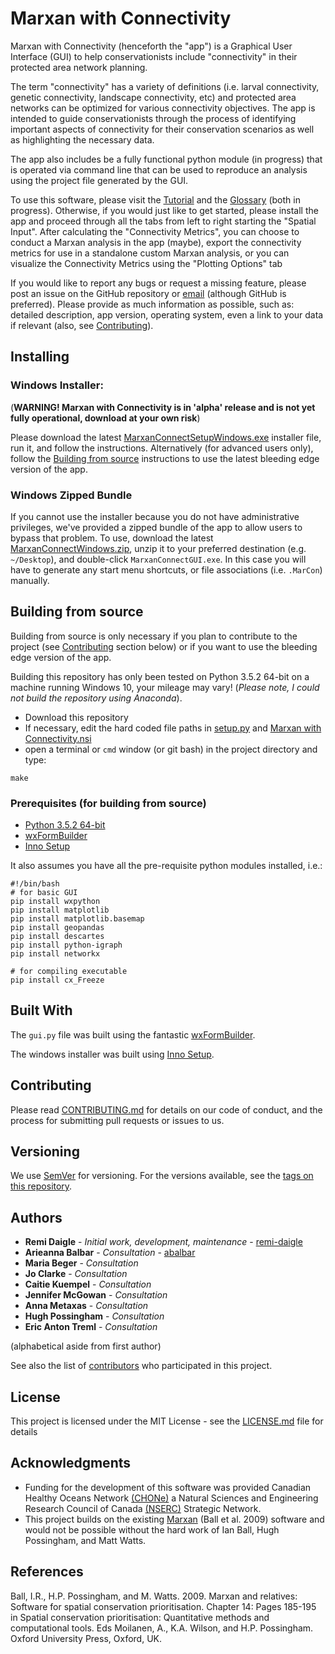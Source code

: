 Marxan with Connectivity
================

Marxan with Connectivity (henceforth the "app") is a Graphical User Interface (GUI) to help conservationists include "connectivity" in their protected area network planning.

The term "connectivity" has a variety of definitions (i.e. larval connectivity, genetic connectivity, landscape connectivity, etc) and protected area networks can be optimized for various connectivity objectives. The app is intended to guide conservationists through the process of identifying important aspects of connectivity for their conservation scenarios as well as highlighting the necessary data.

The app also includes be a fully functional python module (in progress) that is operated via command line that can be used to reproduce an analysis using the project file generated by the GUI.

To use this software, please visit the [Tutorial](https://remi-daigle.github.io/MarxanConnect/tutorial) and the [Glossary](https://remi-daigle.github.io/MarxanConnect/glossary) (both in progress). Otherwise, if you would just like to get started, please install the app and proceed through all the tabs from left to right starting the "Spatial Input". After calculating the "Connectivity Metrics", you can choose to conduct a Marxan analysis in the app (maybe), export the connectivity metrics for use in a standalone custom Marxan analysis, or you can visualize the Connectivity Metrics using the "Plotting Options" tab

If you would like to report any bugs or request a missing feature, please post an issue on the GitHub repository or [email](mailto:remi.daigle@dal.ca?subject=Marxan%20with%20Connectivity%20bug%20or%20feature%20request) (although GitHub is preferred). Please provide as much information as possible, such as: detailed description, app version, operating system, even a link to your data if relevant (also, see [Contributing](https://remi-daigle.github.io/MarxanConnect/#contributing)).

Installing
----------

### Windows Installer:

(**WARNING! Marxan with Connectivity is in 'alpha' release and is not yet fully operational, download at your own risk**)

Please download the latest [MarxanConnectSetupWindows.exe](https://github.com/remi-daigle/MarxanConnect/releases) installer file, run it, and follow the instructions. Alternatively (for advanced users only), follow the [Building from source](https://remi-daigle.github.io/MarxanConnect/#building-from-source) instructions to use the latest bleeding edge version of the app.

### Windows Zipped Bundle

If you cannot use the installer because you do not have administrative privileges, we've provided a zipped bundle of the app to allow users to bypass that problem. To use, download the latest [MarxanConnectWindows.zip](https://github.com/remi-daigle/MarxanConnect/releases), unzip it to your preferred destination (e.g. `~/Desktop`), and double-click `MarxanConnectGUI.exe`. In this case you will have to generate any start menu shortcuts, or file associations (i.e. `.MarCon`) manually.

Building from source
--------------------

Building from source is only necessary if you plan to contribute to the project (see [Contributing](https://remi-daigle.github.io/MarxanConnect/#contributing) section below) or if you want to use the bleeding edge version of the app.

Building this repository has only been tested on Python 3.5.2 64-bit on a machine running Windows 10, your mileage may vary! (*Please note, I could not build the repository using Anaconda*).

-   Download this repository
-   If necessary, edit the hard coded file paths in [setup.py](https://github.com/remi-daigle/MarxanConnect/blob/master/setup.py) and [Marxan with Connectivity.nsi](https://github.com/remi-daigle/MarxanConnect/blob/master/Marxan%20with%20Connectivity.nsi)
-   open a terminal or `cmd` window (or git bash) in the project directory and type:

<!-- -->

    make

### Prerequisites (for building from source)

-   [Python 3.5.2 64-bit](https://www.python.org/downloads/release/python-352/)
-   [wxFormBuilder](https://github.com/wxFormBuilder/wxFormBuilder)
-   [Inno Setup](http://www.jrsoftware.org/isinfo.php)

It also assumes you have all the pre-requisite python modules installed, i.e.:

    #!/bin/bash
    # for basic GUI
    pip install wxpython
    pip install matplotlib
    pip install matplotlib.basemap
    pip install geopandas
    pip install descartes
    pip install python-igraph
    pip install networkx

    # for compiling executable
    pip install cx_Freeze

Built With
----------

The `gui.py` file was built using the fantastic [wxFormBuilder](https://github.com/wxFormBuilder/wxFormBuilder).

The windows installer was built using [Inno Setup](http://www.jrsoftware.org/isinfo.php).

Contributing
------------

Please read [CONTRIBUTING.md](https://remi-daigle.github.io/MarxanConnect/CONTRIBUTING) for details on our code of conduct, and the process for submitting pull requests or issues to us.

Versioning
----------

We use [SemVer](http://semver.org/) for versioning. For the versions available, see the [tags on this repository](https://github.com/remi-daigle/MarxanConnect/tags).

Authors
-------

-   **Remi Daigle** - *Initial work, development, maintenance* - [remi-daigle](https://github.com/remi-daigle)
-   **Arieanna Balbar** - *Consultation* - [abalbar](https://github.com/abalbar)
-   **Maria Beger** - *Consultation*
-   **Jo Clarke** - *Consultation*
-   **Caitie Kuempel** - *Consultation*
-   **Jennifer McGowan** - *Consultation*
-   **Anna Metaxas** - *Consultation*
-   **Hugh Possingham** - *Consultation*
-   **Eric Anton Treml** - *Consultation*

(alphabetical aside from first author)

See also the list of [contributors](https://github.com/remi-daigle/MarxanConnect/contributors) who participated in this project.

License
-------

This project is licensed under the MIT License - see the [LICENSE.md](https://github.com/remi-daigle/MarxanConnect/blob/master/LICENSE) file for details

Acknowledgments
---------------

-   Funding for the development of this software was provided Canadian Healthy Oceans Network [(CHONe)](https://chone2.ca/) a Natural Sciences and Engineering Research Council of Canada [(NSERC)](http://www.nserc-crsng.gc.ca/index_eng.asp) Strategic Network.
-   This project builds on the existing [Marxan](http://marxan.net/) (Ball et al. 2009) software and would not be possible without the hard work of Ian Ball, Hugh Possingham, and Matt Watts.

References
----------

Ball, I.R., H.P. Possingham, and M. Watts. 2009. Marxan and relatives: Software for spatial conservation prioritisation. Chapter 14: Pages 185-195 in Spatial conservation prioritisation: Quantitative methods and computational tools. Eds Moilanen, A., K.A. Wilson, and H.P. Possingham. Oxford University Press, Oxford, UK.
